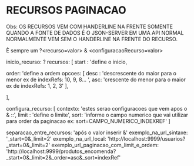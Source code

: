 # RECURSOS PAGINACAO
Obs: OS RECURSOS VEM COM HANDERLINE NA FRENTE SOMENTE QUANDO A FONTE DE DADOS É O JSON-SERVER
EM UMA API NORMAL NORMALMENTE VEM SEM O HANDERLINE NA FRENTE DO RECURSO.

È sempre um ?<recurso=valor> & <configuracaoRecurso=valor>

inicio_recurso: ?
recursos: [ 
  start : 'define o inicio, 
  
  order: 'define a ordem opcoes: [
    desc : 'descrescente do maior para o menor  ex de indexRefs: 10, 9, 8... ', 
    asc: 'crescente do menor para o maior ex de indexRefs: 1, 2, 3'
    ],

   ],

   configura_recurso: [
     contexto: 'estes serao configuracoes que vem apos o & ::',
     limit : 'define o limite',
     sort: 'informe o campo numerico que vai utilizar para order da paginacao ex: sort=CAMPO_NUMERICO_INDEXREF'
   ]

separacao_entre_recursos: 'após o valor inserir &'
exemplo_na_url_sintaxe: '<endpoint>_start=0&_limit=2'
exemplo_na_url_local: 'http://localhost:9999/usuarios?_start=0&_limit=2'
exemplo_url_paginacao_com_limit_e_ordem: 'http://localhost:9999/produtos_encomenda?_start=0&_limit=2&_order=asc&_sort=indexRef'